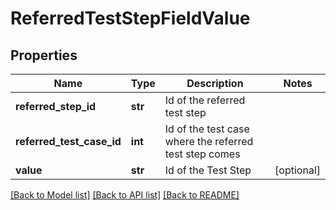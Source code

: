# ReferredTestStepFieldValue

## Properties
Name | Type | Description | Notes
------------ | ------------- | ------------- | -------------
**referred_step_id** | **str** | Id of the referred test step | 
**referred_test_case_id** | **int** | Id of the test case where the referred test step comes | 
**value** | **str** | Id of the Test Step | [optional] 

[[Back to Model list]](../README.md#documentation-for-models) [[Back to API list]](../README.md#documentation-for-api-endpoints) [[Back to README]](../README.md)


